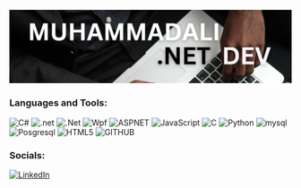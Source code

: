 [![Header](https://github.com/rustamkulov/rustamkulov/blob/main/Assets/Screenshot%202023-08-01%20182457.png)]()



### Languages and Tools:
![C#](https://img.shields.io/badge/-CSHARP-090909?style=for-the-badge&logo=CSHARP&logoColor=40A161)
![.net](https://img.shields.io/badge/-dotnet-090909?style=for-the-badge&logo=dotnet&logoColor=E5D3FF)
![.Net](https://img.shields.io/badge/-Framework-090909?style=for-the-badge&logo=.net&logoColor=E5D3FF)
![Wpf](https://img.shields.io/badge/-wpf-090909?style=for-the-badge&logo=dotnet&logoColor=E5D3FF)
![ASPNET](https://img.shields.io/badge/-ASPNET-090909?style=for-the-badge&logo=ASPNET&logoColor=6296CC)
![JavaScript](https://img.shields.io/badge/-JavaScript-090909?style=for-the-badge&logo=JavaScript&logoColor=E9D54D)
![C](https://img.shields.io/badge/-C-090909?style=for-the-badge&logo=C&logoColor=6296CC)
![Python](https://img.shields.io/badge/-Python-090909?style=for-the-badge&logo=Python&logoColor=6296CC)
![mysql](https://img.shields.io/badge/-MySql-090909?style=for-the-badge&logo=MySql&logoColor=F8C52C)
![Posgresql](https://img.shields.io/badge/-Posgresql-090909?style=for-the-badge&logo=Posgresql&logoColor=F88C00)
![HTML5](https://img.shields.io/badge/-HTML5-090909?style=for-the-badge&logo=HTML5&logoColor=DD4B25)
![GITHUB](https://img.shields.io/badge/-GITHUB-090909?style=for-the-badge&logo=GITHUB&logoColor=6296CC)

### Socials:
[![LinkedIn](https://img.shields.io/badge/-LinkedIn-090909?style=for-the-badge&logo=linkedin&logoColor=007BB6)](https://www.linkedin.com/in/muhammadali-rustamkulov/)
